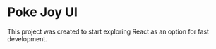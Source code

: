 # Poke Joy UI

This project was created to start exploring React as an option for fast development.

